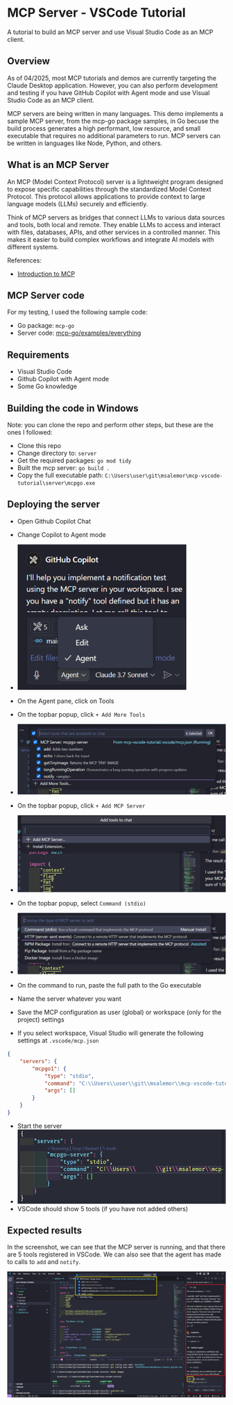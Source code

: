 # MCP Server - VSCode Tutorial

A tutorial to build an MCP server and use Visual Studio Code as an MCP client.

## Overview

As of 04/2025, most MCP tutorials and demos are currently targeting the Claude Desktop application. However, you can also perform development and testing if you have GitHub Copilot with Agent mode and use Visual Studio Code as an MCP client. 

MCP servers are being written in many languages. This demo implements a sample MCP server, from the mcp-go package samples, in Go becuse the build process generates a high performant, low resource, and small executable that requires no additional parameters to run. MCP servers can be written in languages like Node, Python, and others.

## What is an MCP Server

An MCP (Model Context Protocol) server is a lightweight program designed to expose specific capabilities through the standardized Model Context Protocol. This protocol allows applications to provide context to large language models (LLMs) securely and efficiently.

Think of MCP servers as bridges that connect LLMs to various data sources and tools, both local and remote. They enable LLMs to access and interact with files, databases, APIs, and other services in a controlled manner. This makes it easier to build complex workflows and integrate AI models with different systems.

References:
- [Introduction to MCP](https://modelcontextprotocol.io/introduction)

## MCP Server code

For my testing, I used the following sample code:

- Go package: `mcp-go`
- Server code: [mcp-go/examples/everything](https://github.com/mark3labs/mcp-go/blob/main/examples/everything/main.go)

## Requirements

- Visual Studio Code
- Github Copilot with Agent mode
- Some Go knowledge

## Building the code in Windows

Note: you can clone the repo and perform other steps, but these are the ones I followed:

- Clone this repo
- Change directory to: `server`
- Get the required packages: `go mod tidy`
- Built the mcp server: `go build .`
- Copy the full executable path: `C:\Users\user\git\msalemor\mcp-vscode-tutorial\server\mcpgo.exe`

## Deploying the server

- Open Github Copilot Chat
- Change Copilot to Agent mode
- ![](images/agent-mode.png)

- On the Agent pane, click on Tools
- On the topbar popup, click `+ Add More Tools`
- ![](images/add-more.png)

- On the topbar popup, click `+ Add MCP Server`
- ![](images/add-mcp-server.png)

- On the topbar popup, select `Command (stdio)`
- ![](images/commad-stdio.png)

- On the command to run, paste the full path to the Go executable
- Name the server whatever you want
- Save the MCP configuration as user (global) or workspace (only for the project) settings
- If you select workspace, Visual Studio will generate the following settings at `.vscode/mcp.json`

```json
{
    "servers": {
        "mcpgo1": {
            "type": "stdio",
            "command": "C:\\Users\\user\\git\\msalemor\\mcp-vscode-tutorial\\server\\mcpgo.exe",
            "args": []
        }
    }
}
```
- Start the server
- ![](images/run-server.png)
- VSCode should show 5 tools (if you have not added others)

## Expected results

In the screenshot, we can see that the MCP server is running, and that there are 5 tools registered in VSCode. We can also see that the agent has made to calls to `add` and `notify`.

![alt text](images/server-running.png)
